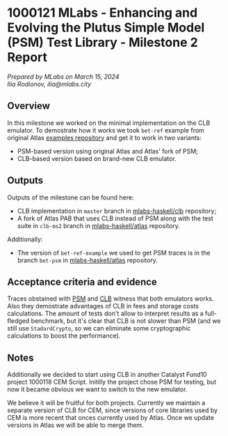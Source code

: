 # 1000121 MLabs - Enhancing and Evolving the Plutus Simple Model (PSM) Test Library - Milestone 2 Report

_Prepared  by MLabs on March 15, 2024_\
_Ilia Rodionov, ilia@mlabs.city_

## Overview

In this milestone we worked on the minimal implementation on the CLB emulator.
To demostrate how it works we took `bet-ref` example from original Atlas
[examples repository](https://github.com/geniusyield/atlas-examples) and get it to work in two variants:
* PSM-based version using original Atlas and Atlas' fork of PSM;
* CLB-based version based on brand-new CLB emulator.

## Outputs

Outputs of the milestone can be found here:
* CLB implementation in `master` branch in [mlabs-haskell/clb](https://github.com/mlabs-haskell/clb) repository;
* A fork of Atlas PAB that uses CLB instead of PSM along with the test suite in `clb-ms2` branch in [mlabs-haskell/atlas](https://github.com/mlabs-haskell/atlas) repository.

Additionally:
* The version of `bet-ref-example` we used to get PSM traces is in the branch `bet-psm` in [mlabs-haskell/atlas](https://github.com/mlabs-haskell/atlas) repository.

## Acceptance criteria and evidence

Traces obstained with [PSM](https://github.com/mlabs-haskell/clb/tree/master/docs/reports/ms2/bet-ref-psm.out)
and [CLB](https://github.com/mlabs-haskell/clb/tree/master/docs/reports/ms2/bet-ref-clb.out) witness that both emulators works. Also they demostrate advantages of CLB in fees and storage costs calculations. The amount of tests don't allow to interpret results as a full-fledged benchmark, but it's clear that CLB is not slower than PSM (and we still use `StadardCrypto`, so we can eliminate some cryptographic calculations to boost the performance).


## Notes

Additionally we decided to start using CLB
in another Catalyst Fund10 project 1000118 CEM Script.
Initilly the project chose PSM for testing,
but now it became obvious we want to switch to the new emulator.

We believe it will be fruitful for both projects.
Currently we maintain a separate version of CLB for CEM, since versions of core libraries used by CEM is more recent that onces currently used by Atlas. Once we update versions in Atlas we will be able to merge them.
